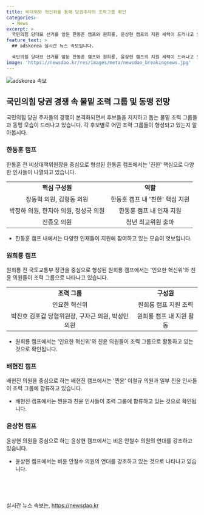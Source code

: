 ```yaml
---
title: 비대위와 혁신위를 통해 당권주자의 조력그룹 확인
categories:
  - News
excerpt: >
  국민의힘 당대표 선거를 앞둔 한동훈 캠프와 원희룡, 윤상현 캠프의 지원 세력이 드러나고 있다. 한동훈 캠프는 친한(친한동훈계) 핵심들을 중심으로 지원을 받고 있으며, 원희룡 캠프는 인요한 혁신위와 친윤 의원들의 지원을 받는다. 또한 윤상현 캠프는 비윤(비윤석열계) 안철수 의원의 연대를 강조하고 있다. 이와 같은 캠프의 지원 세력이 공개적·물밑에서 드러나고 있으며, 당내 강력한 지원세력을 형성하기 위한 움직임이 활발히 이루어지고 있다. 
feature_text: >
  ## adskorea 실시간 뉴스 속보입니다.

  국민의힘 당대표 선거를 앞둔 한동훈 캠프와 원희룡, 윤상현 캠프의 지원 세력이 드러나고 있다. 한동훈 캠프는 친한(친한동훈계) 핵심들을 중심으로 지원을 받고 있으며, 원희룡 캠프는 인요한 혁신위와 친윤 의원들의 지원을 받는다. 또한 윤상현 캠프는 비윤(비윤석열계) 안철수 의원의 연대를 강조하고 있다. 이와 같은 캠프의 지원 세력이 공개적·물밑에서 드러나고 있으며, 당내 강력한 지원세력을 형성하기 위한 움직임이 활발히 이루어지고 있다. 
image: 'https://newsdao.kr/res/images/meta/newsdao_breakingnews.jpg'
---
```


<p><img src="https://newsdao.kr/res/images/meta/newsdao_breakingnews.jpg" alt="adskorea 속보" /></p>

<h2 data-ke-size="size26">국민의힘 당권 경쟁 속 물밑 조력 그룹 및 동맹 전망</h2>

<p data-ke-size="size16">국민의힘 당권 주자들의 경쟁이 본격화되면서 후보들을 지지하고 돕는 물밑 조력 그룹들과 동맹 모습이 드러나고 있습니다. 각 후보별로 어떤 조력 그룹들이 형성되고 있는지 알아봅시다.</p>

<h3>한동훈 캠프</h3>

<p data-ke-size="size16">한동훈 전 비상대책위원장을 중심으로 형성된 한동훈 캠프에서는 '친한' 핵심으로 다양한 인사들이 나열되고 있습니다.</p>

<table>
  <tr>
    <td style="text-align: center; height: 17px;"><b>핵심 구성원</b></td>
    <td style="text-align: center; height: 17px;"><b>역할</b></td>
  </tr>
  <tr>
    <td style="text-align: center; height: 17px;">장동혁 의원, 김형동 의원</td>
    <td style="text-align: center; height: 17px;">한동훈 캠프 내 '친한' 핵심 지원</td>
  </tr>
  <tr>
    <td style="text-align: center; height: 17px;">박정하 의원, 한지아 의원, 정성국 의원</td>
    <td style="text-align: center; height: 17px;">한동훈 캠프 내 인재 지원</td>
  </tr>
  <tr>
    <td style="text-align: center; height: 17px;">진종오 의원</td>
    <td style="text-align: center; height: 17px;">청년 최고위원 출마</td>
  </tr>
</table>

<ul>
  <li>한동훈 캠프 내에서는 다양한 인재들이 지원에 참여하고 있는 모습이 엿보입니다.</li>
</ul>

<h3>원희룡 캠프</h3>

<p data-ke-size="size16">원희룡 전 국토교통부 장관을 중심으로 형성된 원희룡 캠프에서는 '인요한 혁신위'와 친윤 의원들이 조력 그룹으로 나타나고 있습니다.</p>

<table>
  <tr>
    <td style="text-align: center; height: 17px;"><b>조력 그룹</b></td>
    <td style="text-align: center; height: 17px;"><b>구성원</b></td>
  </tr>
  <tr>
    <td style="text-align: center; height: 17px;">인요한 혁신위</td>
    <td style="text-align: center; height: 17px;">원희룡 캠프 지원 조력</td>
  </tr>
  <tr>
    <td style="text-align: center; height: 17px;">박진호 김포갑 당협위원장, 구자근 의원, 박성민 의원</td>
    <td style="text-align: center; height: 17px;">원희룡 캠프 내 지원 활동</td>
  </tr>
</table>

<ul>
  <li>원희룡 캠프에서는 '인요한 혁신위'와 친윤 의원들이 조력 그룹으로 활동하고 있는 것으로 확인됩니다.</li>
</ul>

<h3>배현진 캠프</h3>

<p data-ke-size="size16">배현진 의원을 중심으로 하는 배현진 캠프에서는 '찐윤' 이철규 의원과 일부 친윤 인사들이 조력 그룹에 합류하고 있습니다.</p>

<ul>
  <li>배현진 캠프에서는 찐윤과 친윤 인사들이 조력 그룹에 합류하고 있는 것으로 확인됩니다.</li>
</ul>

<h3>윤상현 캠프</h3>

<p data-ke-size="size16">윤상현 의원을 중심으로 하는 윤상현 캠프에서는 비윤 안철수 의원의 연대를 강조하고 있습니다.</p>

<ul>
  <li>윤상현 캠프에서는 비윤 안철수 의원의 연대를 강조하고 있는 것으로 나타나고 있습니다.</li>
</ul>

<p data-ke-size="size16">&nbsp;</p>

<p data-ke-size="size16">&nbsp;</p>
실시간 뉴스 속보는, <a href="https://newsdao.kr" rel="dofollow">https://newsdao.kr</a>


